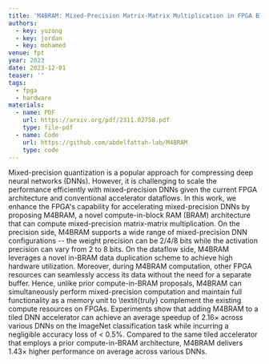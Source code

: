 ```yaml
---
title: 'M4BRAM: Mixed-Precision Matrix-Matrix Multiplication in FPGA Block RAMs'
authors:
  - key: yuzong
  - key: jordan
  - key: mohamed
venue: fpt
year: 2023
date: 2023-12-01
teaser: ''
tags:
  - fpga
  - hardware
materials:
  - name: PDF
    url: https://arxiv.org/pdf/2311.02758.pdf
    type: file-pdf
  - name: Code
    url: https://github.com/abdelfattah-lab/M4BRAM
    type: code
---
```

Mixed-precision quantization is a popular approach for compressing deep neural networks (DNNs). However, it is challenging to scale the performance efficiently with mixed-precision DNNs given the current FPGA architecture and conventional accelerator dataflows. In this work, we enhance the FPGA's capability for accelerating mixed-precision DNNs by proposing M4BRAM, a novel compute-in-block RAM (BRAM) architecture that can compute mixed-precision matrix-matrix multiplication. On the precision side, M4BRAM supports a wide range of mixed-precision DNN configurations -- the weight precision can be 2/4/8 bits while the activation precision can vary from 2 to 8 bits. On the dataflow side, M4BRAM leverages a novel in-BRAM data duplication scheme to achieve high hardware utilization. Moreover, during M4BRAM computation, other FPGA resources can seamlessly access its data without the need for a separate buffer. Hence, unlike prior compute-in-BRAM proposals, M4BRAM can simultaneously perform mixed-precision computation and maintain full functionality as a memory unit to \textit{truly} complement the existing compute resources on FPGAs. Experiments show that adding M4BRAM to a tiled DNN accelerator can achieve an average speedup of 2.16$\times$ across various DNNs on the ImageNet classification task while incurring a negligible accuracy loss of $<$ 0.5%. Compared to the same tiled accelerator that employs a prior compute-in-BRAM architecture, M4BRAM delivers 1.43$\times$ higher performance on average across various DNNs.
